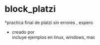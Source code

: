 # block_platzi
*practica final de platzi sin errores , espero
* creado por    
 incluye ejemplos en linux, windows, mac
 